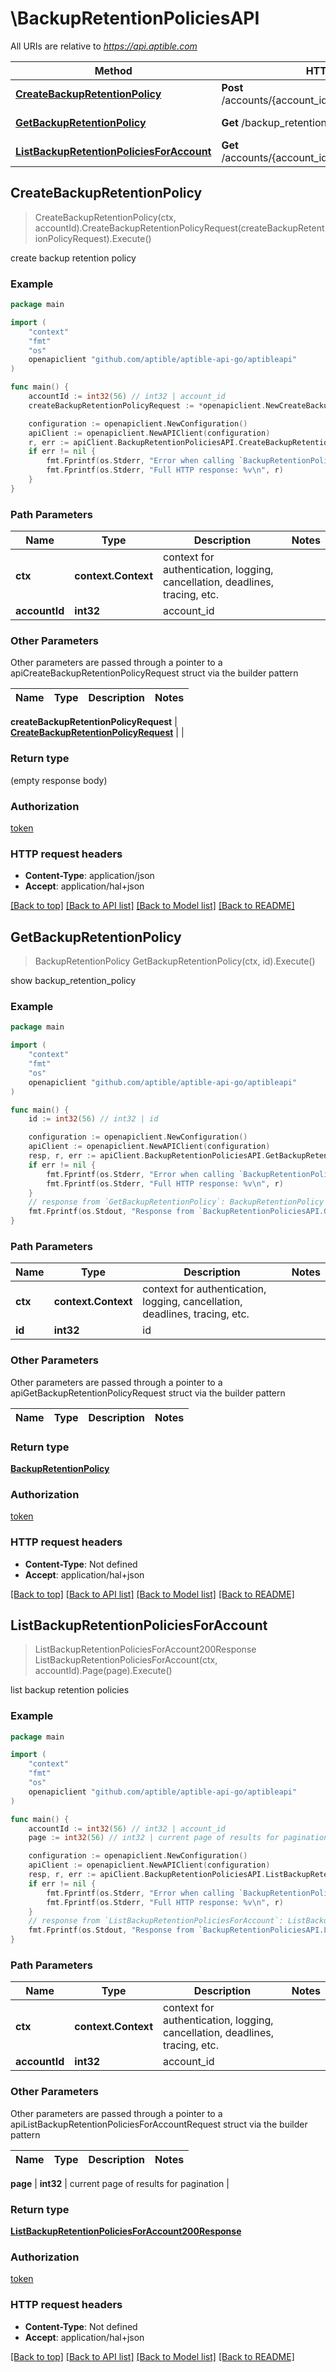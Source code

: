 # \BackupRetentionPoliciesAPI

All URIs are relative to *https://api.aptible.com*

Method | HTTP request | Description
------------- | ------------- | -------------
[**CreateBackupRetentionPolicy**](BackupRetentionPoliciesAPI.md#CreateBackupRetentionPolicy) | **Post** /accounts/{account_id}/backup_retention_policies | create backup retention policy
[**GetBackupRetentionPolicy**](BackupRetentionPoliciesAPI.md#GetBackupRetentionPolicy) | **Get** /backup_retention_policies/{id} | show backup_retention_policy
[**ListBackupRetentionPoliciesForAccount**](BackupRetentionPoliciesAPI.md#ListBackupRetentionPoliciesForAccount) | **Get** /accounts/{account_id}/backup_retention_policies | list backup retention policies



## CreateBackupRetentionPolicy

> CreateBackupRetentionPolicy(ctx, accountId).CreateBackupRetentionPolicyRequest(createBackupRetentionPolicyRequest).Execute()

create backup retention policy

### Example

```go
package main

import (
	"context"
	"fmt"
	"os"
	openapiclient "github.com/aptible/aptible-api-go/aptibleapi"
)

func main() {
	accountId := int32(56) // int32 | account_id
	createBackupRetentionPolicyRequest := *openapiclient.NewCreateBackupRetentionPolicyRequest() // CreateBackupRetentionPolicyRequest |  (optional)

	configuration := openapiclient.NewConfiguration()
	apiClient := openapiclient.NewAPIClient(configuration)
	r, err := apiClient.BackupRetentionPoliciesAPI.CreateBackupRetentionPolicy(context.Background(), accountId).CreateBackupRetentionPolicyRequest(createBackupRetentionPolicyRequest).Execute()
	if err != nil {
		fmt.Fprintf(os.Stderr, "Error when calling `BackupRetentionPoliciesAPI.CreateBackupRetentionPolicy``: %v\n", err)
		fmt.Fprintf(os.Stderr, "Full HTTP response: %v\n", r)
	}
}
```

### Path Parameters


Name | Type | Description  | Notes
------------- | ------------- | ------------- | -------------
**ctx** | **context.Context** | context for authentication, logging, cancellation, deadlines, tracing, etc.
**accountId** | **int32** | account_id | 

### Other Parameters

Other parameters are passed through a pointer to a apiCreateBackupRetentionPolicyRequest struct via the builder pattern


Name | Type | Description  | Notes
------------- | ------------- | ------------- | -------------

 **createBackupRetentionPolicyRequest** | [**CreateBackupRetentionPolicyRequest**](CreateBackupRetentionPolicyRequest.md) |  | 

### Return type

 (empty response body)

### Authorization

[token](../README.md#token)

### HTTP request headers

- **Content-Type**: application/json
- **Accept**: application/hal+json

[[Back to top]](#) [[Back to API list]](../README.md#documentation-for-api-endpoints)
[[Back to Model list]](../README.md#documentation-for-models)
[[Back to README]](../README.md)


## GetBackupRetentionPolicy

> BackupRetentionPolicy GetBackupRetentionPolicy(ctx, id).Execute()

show backup_retention_policy

### Example

```go
package main

import (
	"context"
	"fmt"
	"os"
	openapiclient "github.com/aptible/aptible-api-go/aptibleapi"
)

func main() {
	id := int32(56) // int32 | id

	configuration := openapiclient.NewConfiguration()
	apiClient := openapiclient.NewAPIClient(configuration)
	resp, r, err := apiClient.BackupRetentionPoliciesAPI.GetBackupRetentionPolicy(context.Background(), id).Execute()
	if err != nil {
		fmt.Fprintf(os.Stderr, "Error when calling `BackupRetentionPoliciesAPI.GetBackupRetentionPolicy``: %v\n", err)
		fmt.Fprintf(os.Stderr, "Full HTTP response: %v\n", r)
	}
	// response from `GetBackupRetentionPolicy`: BackupRetentionPolicy
	fmt.Fprintf(os.Stdout, "Response from `BackupRetentionPoliciesAPI.GetBackupRetentionPolicy`: %v\n", resp)
}
```

### Path Parameters


Name | Type | Description  | Notes
------------- | ------------- | ------------- | -------------
**ctx** | **context.Context** | context for authentication, logging, cancellation, deadlines, tracing, etc.
**id** | **int32** | id | 

### Other Parameters

Other parameters are passed through a pointer to a apiGetBackupRetentionPolicyRequest struct via the builder pattern


Name | Type | Description  | Notes
------------- | ------------- | ------------- | -------------


### Return type

[**BackupRetentionPolicy**](BackupRetentionPolicy.md)

### Authorization

[token](../README.md#token)

### HTTP request headers

- **Content-Type**: Not defined
- **Accept**: application/hal+json

[[Back to top]](#) [[Back to API list]](../README.md#documentation-for-api-endpoints)
[[Back to Model list]](../README.md#documentation-for-models)
[[Back to README]](../README.md)


## ListBackupRetentionPoliciesForAccount

> ListBackupRetentionPoliciesForAccount200Response ListBackupRetentionPoliciesForAccount(ctx, accountId).Page(page).Execute()

list backup retention policies

### Example

```go
package main

import (
	"context"
	"fmt"
	"os"
	openapiclient "github.com/aptible/aptible-api-go/aptibleapi"
)

func main() {
	accountId := int32(56) // int32 | account_id
	page := int32(56) // int32 | current page of results for pagination (optional)

	configuration := openapiclient.NewConfiguration()
	apiClient := openapiclient.NewAPIClient(configuration)
	resp, r, err := apiClient.BackupRetentionPoliciesAPI.ListBackupRetentionPoliciesForAccount(context.Background(), accountId).Page(page).Execute()
	if err != nil {
		fmt.Fprintf(os.Stderr, "Error when calling `BackupRetentionPoliciesAPI.ListBackupRetentionPoliciesForAccount``: %v\n", err)
		fmt.Fprintf(os.Stderr, "Full HTTP response: %v\n", r)
	}
	// response from `ListBackupRetentionPoliciesForAccount`: ListBackupRetentionPoliciesForAccount200Response
	fmt.Fprintf(os.Stdout, "Response from `BackupRetentionPoliciesAPI.ListBackupRetentionPoliciesForAccount`: %v\n", resp)
}
```

### Path Parameters


Name | Type | Description  | Notes
------------- | ------------- | ------------- | -------------
**ctx** | **context.Context** | context for authentication, logging, cancellation, deadlines, tracing, etc.
**accountId** | **int32** | account_id | 

### Other Parameters

Other parameters are passed through a pointer to a apiListBackupRetentionPoliciesForAccountRequest struct via the builder pattern


Name | Type | Description  | Notes
------------- | ------------- | ------------- | -------------

 **page** | **int32** | current page of results for pagination | 

### Return type

[**ListBackupRetentionPoliciesForAccount200Response**](ListBackupRetentionPoliciesForAccount200Response.md)

### Authorization

[token](../README.md#token)

### HTTP request headers

- **Content-Type**: Not defined
- **Accept**: application/hal+json

[[Back to top]](#) [[Back to API list]](../README.md#documentation-for-api-endpoints)
[[Back to Model list]](../README.md#documentation-for-models)
[[Back to README]](../README.md)

